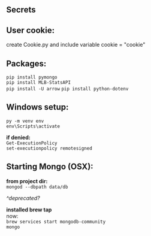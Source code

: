 ## Secrets


## User cookie:
create Cookie.py and include variable cookie = "cookie"

## Packages:
`pip install pymongo`  
`pip install MLB-StatsAPI`  
`pip install -U arrow`
`pip install python-dotenv`

## Windows setup:
`py -m venv env`  
`env\Scripts\activate`  

**if denied:**  
`Get-ExecutionPolicy`  
`set-executionpolicy remotesigned`  

## Starting Mongo (OSX):
**from project dir:**  
`mongod --dbpath data/db`  

*^deprecated?*  

**installed brew tap**  
now:  
`brew services start mongodb-community`  
`mongo`  